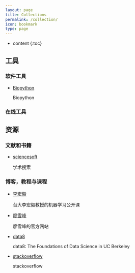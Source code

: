```yaml
---
layout: page
title: Collections
permalink: /collection/
icon: bookmark
type: page
---
```


* content
{:toc}

## 工具

### 软件工具

* [Biopython](http://biopython.org/)

    Biopython

### 在线工具

## 资源

### 文献和书籍

* [sciencesoft](http://www.sciencesoft.cn/so/)
    
    学术搜索
    
### 博客，教程与课程

* [李宏毅](http://speech.ee.ntu.edu.tw/~tlkagk/courses.html)

    台大李宏毅教授的机器学习公开课

* [廖雪峰](https://www.liaoxuefeng.com)
    
    廖雪峰的官方网站
    
* [data8](http://data8.org/)

    data8: The Foundations of Data Science in UC Berkeley 
    
* [stackoverflow](https://stackoverflow.com/)

    stackoverflow
    
    